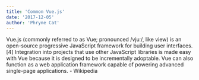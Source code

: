```yaml
---
title: 'Common Vue.js'
date: '2017-12-05'
author: 'Phryne Cat'
---
```


Vue.js (commonly referred to as Vue; pronounced /vjuː/, like view) is an open-source progressive JavaScript framework for building user interfaces.[4] Integration into projects that use other JavaScript libraries is made easy with Vue because it is designed to be incrementally adoptable. Vue can also function as a web application framework capable of powering advanced single-page applications. - Wikipedia

